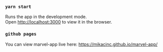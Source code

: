 ### `yarn start`

Runs the app in the development mode.\
Open [http://localhost:3000](http://localhost:3000) to view it in the browser.

### `github pages`

You can view marvel-app live here: https://mikacinc.github.io/marvel-app/